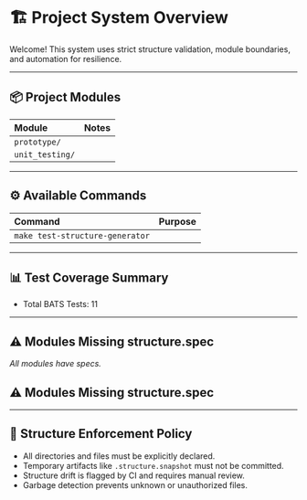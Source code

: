 # 🏗️ Project System Overview

Welcome!
This system uses strict structure validation, module boundaries, and automation for resilience.

---

## 📦 Project Modules

| Module | Notes |
|:---|:---|
| `prototype/` |  |
| `unit_testing/` |  |

---

## ⚙️ Available Commands

| Command | Purpose |
|:---|:---|
| `make test-structure-generator` |  |

---

## 📊 Test Coverage Summary

- Total BATS Tests: 11

---

## ⚠️ Modules Missing structure.spec

_All modules have specs._
## ⚠️ Modules Missing structure.spec


---

## 🧹 Structure Enforcement Policy

- All directories and files must be explicitly declared.
- Temporary artifacts like `.structure.snapshot` must not be committed.
- Structure drift is flagged by CI and requires manual review.
- Garbage detection prevents unknown or unauthorized files.
